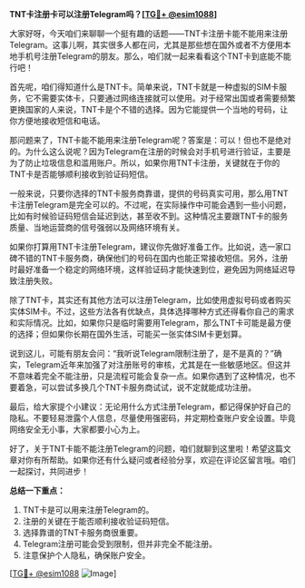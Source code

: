 **TNT卡注册卡可以注册Telegram吗？[[TG💪+ @esim1088](https://t.me/s/esim1088)]**

大家好呀，今天咱们来聊聊一个挺有趣的话题——TNT卡注册卡能不能用来注册Telegram。这事儿啊，其实很多人都在问，尤其是那些想在国外或者不方便用本地手机号注册Telegram的朋友。那么，咱们就一起来看看这个TNT卡到底能不能行吧！

首先呢，咱们得知道什么是TNT卡。简单来说，TNT卡就是一种虚拟的SIM卡服务，它不需要实体卡，只要通过网络连接就可以使用。对于经常出国或者需要频繁更换国家的人来说，TNT卡是个不错的选择。因为它能提供一个当地的号码，让你方便地接收短信和电话。

那问题来了，TNT卡能不能用来注册Telegram呢？答案是：可以！但也不是绝对的。为什么这么说呢？因为Telegram在注册的时候会对手机号进行验证，主要是为了防止垃圾信息和滥用账户。所以，如果你用TNT卡注册，关键就在于你的TNT卡是否能够顺利接收到验证码短信。

一般来说，只要你选择的TNT卡服务商靠谱，提供的号码真实可用，那么用TNT卡注册Telegram是完全可以的。不过呢，在实际操作中可能会遇到一些小问题，比如有时候验证码短信会延迟到达，甚至收不到。这种情况主要跟TNT卡的服务质量、当地运营商的信号强弱以及网络环境有关。

如果你打算用TNT卡注册Telegram，建议你先做好准备工作。比如说，选一家口碑不错的TNT卡服务商，确保他们的号码在国内也能正常接收短信。另外，注册时最好准备一个稳定的网络环境，这样验证码才能快速到位，避免因为网络延迟导致注册失败。

除了TNT卡，其实还有其他方法可以注册Telegram，比如使用虚拟号码或者购买实体SIM卡。不过，这些方法各有优缺点，具体选择哪种方式还得看你自己的需求和实际情况。比如，如果你只是临时需要用Telegram，那么TNT卡可能是最方便的选择；但如果你长期在国外生活，可能买一张实体SIM卡更划算。

说到这儿，可能有朋友会问：“我听说Telegram限制注册了，是不是真的？”确实，Telegram近年来加强了对注册账号的审核，尤其是在一些敏感地区。但这并不意味着完全不能注册，只是流程可能会复杂一点。如果你遇到了这种情况，也不要着急，可以尝试多换几个TNT卡服务商试试，说不定就能成功注册。

最后，给大家提个小建议：无论用什么方式注册Telegram，都记得保护好自己的隐私。不要轻易泄露个人信息，尽量使用强密码，并定期检查账户安全设置。毕竟网络安全无小事，大家都要小心为上。

好了，关于TNT卡能不能注册Telegram的问题，咱们就聊到这里啦！希望这篇文章对你有所帮助。如果你还有什么疑问或者经验分享，欢迎在评论区留言哦。咱们一起探讨，共同进步！

**总结一下重点：**
1. TNT卡是可以用来注册Telegram的。
2. 注册的关键在于能否顺利接收验证码短信。
3. 选择靠谱的TNT卡服务商很重要。
4. Telegram注册可能会受到限制，但并非完全不能注册。
5. 注意保护个人隐私，确保账户安全。

[[TG💪+ @esim1088](https://t.me/s/esim1088) ![Image](https://i.postimg.cc/4NQfJmqS/Snipaste-2025-05-13-00-14-12.png)]